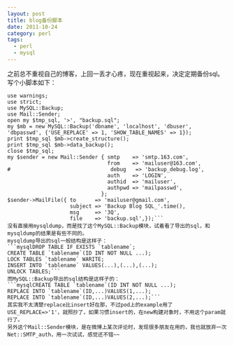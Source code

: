 ```yaml
---
layout: post
title: blog备份脚本
date: 2011-10-24
category: perl
tags:
  - perl
  - mysql
---
```


之前总不重视自己的博客，上回一丢才心疼，现在重视起来，决定定期备份sql。写个小脚本如下：
```perl#!/usr/bin/perl
use warnings;
use strict;
use MySQL::Backup;
use Mail::Sender;
open my $tmp_sql, '>', "backup.sql";
my $mb = new MySQL::Backup('dbname', 'localhost', 'dbuser', 'dbpasswd', {'USE_REPLACE' => 1, 'SHOW_TABLE_NAMES' => 1});
print $tmp_sql $mb->create_structure();
print $tmp_sql $mb->data_backup();
close $tmp_sql;
my $sender = new Mail::Sender { smtp    => 'smtp.163.com',
                                from    => 'mailuser@163.com',
#                                debug   => 'backup_debug.log',
                                auth    => 'LOGIN',
                                authid  => 'mailuser',
                                authpwd => 'mailpasswd',
                              };
$sender->MailFile({ to      => 'mailuser@gmail.com',
                    subject => 'Backup Blog SQL_'.time(),
                    msg     => '3Q',
                    file    => 'backup.sql',});```
没有直接用mysqldump，而是找了这个MySQL::Backup模块，试着看了导出的sql，和mysqldump的结果是有些不同的。
mysqldump导出的sql一般结构是这样子：
```mysqlDROP TABLE IF EXISTS `tablename`;
CREATE TABLE `tablename`(ID INT NOT NULL ...);
LOCK TABLES `tablename` WARITE;
INSERT INTO `tablename` VALUES(...),(...),(...);
UNLOCK TABLES;```
而MySQL::Backup导出的sql结构是这样子的：
```mysqlCREATE TABLE `tablename`(ID INT NOT NULL ...);
REPLACE INTO `tablename`(ID,...)VALUES(1,...);
REPLACE INTO `tablename`(ID,...)VALUES(2,...);```
其实我不太清楚replace比insert好在那，不过pod上的example用了USE_REPLACE=>'1'，就照抄了，如果习惯insert的，在new构建对象时，不用这个param就行了。
另外这个Mail::Sender模块，是在微博上某次评论时，发现很多朋友在用的，我也就放弃一次Net::SMTP_auth，用一次试试，感觉还不错~~
